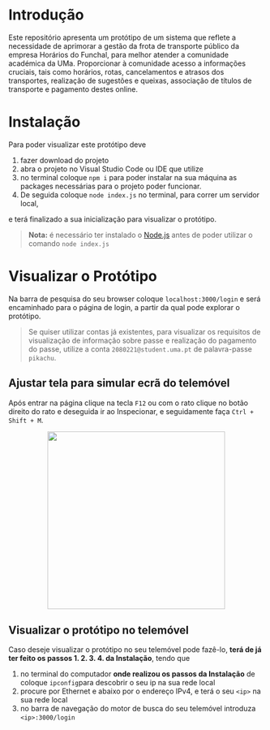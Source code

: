 # Introdução
Este repositório apresenta um protótipo de um sistema que reflete a necessidade de aprimorar a gestão da frota de transporte público da empresa Horários do Funchal, para melhor atender a comunidade académica da UMa.
Proporcionar à comunidade acesso a informações cruciais, tais como horários, rotas, cancelamentos e atrasos dos transportes, realização de sugestões e queixas, associação de títulos de transporte e pagamento destes online.

# Instalação 
Para poder visualizar este protótipo deve 
  1. fazer download do projeto
  2. abra o projeto no Visual Studio Code ou IDE que utilize
  3. no terminal coloque ```npm i``` para poder instalar na sua máquina as packages necessárias para o projeto poder funcionar.
  4. De seguida coloque ```node index.js``` no terminal, para correr um servidor local,

e terá finalizado a sua inicialização para visualizar o protótipo.

> **Nota:** é necessário ter instalado o [Node.js](https://nodejs.org/en/download) antes de poder utilizar o comando ```node index.js``` 


# Visualizar o Protótipo
Na barra de pesquisa do seu browser coloque ```localhost:3000/login``` e será encaminhado para o página de login, a partir da qual pode explorar o protótipo. 
> Se quiser utilizar contas já existentes, para visualizar os requisitos de visualização de informação sobre passe e realização do pagamento do passe, utilize a conta ```2080221@student.uma.pt``` de palavra-passe ```pikachu```.
## Ajustar tela para simular ecrã do telemóvel 
Após entrar na página clique na tecla ```F12``` ou com o rato clique no botão direito do rato e deseguida ir ao Inspecionar, e seguidamente faça ```Ctrl + Shift + M```.
<p align="center">
  <img width="350" aspect-radio="16/9" src="https://github.com/Pitacd/Projeto-ER/assets/114869752/42678c4d-bb37-4d95-8bf4-b4e95e230341">
</p>

## Visualizar o protótipo no telemóvel
Caso deseje visualizar o protótipo no seu telemóvel pode fazê-lo, **terá de já ter feito os passos 1. 2. 3. 4. da Instalação**, tendo que 
1. no terminal do computador **onde realizou os passos da Instalação** de  coloque ```ipconfig```para descobrir o seu ip na sua rede local
2. procure por Ethernet e abaixo por o endereço IPv4, e terá o seu ```<ip>``` na sua rede local
3. no barra de navegação do motor de busca do seu telemóvel introduza ```<ip>:3000/login``` 




